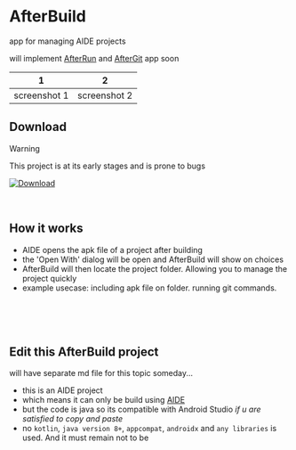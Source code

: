# AfterBuild
app for managing AIDE projects

will implement [AfterRun](https://github.com/IMOitself/AfterRun) and 
[AfterGit](https://github.com/IMOitself/AfterGit) app soon

| 1 | 2 
|:-------:|:-------:|
| screenshot 1 | screenshot 2 |
## Download
> [!WARNING]
> This project is at its early stages and is prone to bugs

[![Download](https://img.shields.io/badge/Download%20Apk-blue?style=for-the-badge)](https://github.com/IMOitself/AfterBuild/blob/master/imo-after_build.apk)

<br>

## How it works
- AIDE opens the apk file of a project after building
- the 'Open With' dialog will be open and AfterBuild will show on choices
- AfterBuild will then locate the project folder. Allowing you to manage the project quickly
- example usecase: including apk file on folder. running git commands.

<br><br><br>

## Edit this AfterBuild project
will have separate md file for this topic someday...
- this is an AIDE project
- which means it can only be build using [AIDE](https://www.android-ide.com/)
- but the code is java so its compatible with Android Studio *if u are satisfied to copy and paste*
- no ```kotlin```, ```java version 8+```, ```appcompat```, ```androidx``` and ```any libraries``` is used. And it must remain not to be
